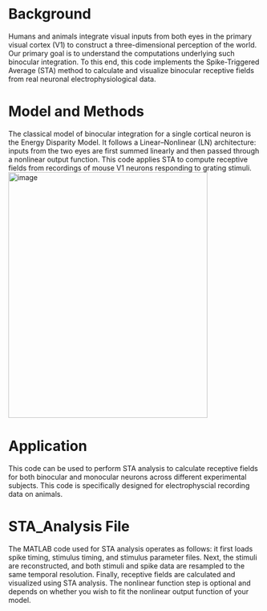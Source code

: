 # Background
Humans and animals integrate visual inputs from both eyes in the primary visual cortex (V1) to construct a three-dimensional perception of the world. Our primary goal is to understand the computations underlying such binocular integration. To this end, this code implements the Spike-Triggered Average (STA) method to calculate and visualize binocular receptive fields from real neuronal electrophysiological data.

# Model and Methods
The classical model of binocular integration for a single cortical neuron is the Energy Disparity Model. It follows a Linear–Nonlinear (LN) architecture: inputs from the two eyes are first summed linearly and then passed through a nonlinear output function.
This code applies STA to compute receptive fields from recordings of mouse V1 neurons responding to grating stimuli.
<img width="397" height="489" alt="image" src="https://github.com/user-attachments/assets/b9826b17-af70-4d8f-ad53-d6000d22986e" />

# Application
This code can be used to perform STA analysis to calculate receptive fields for both binocular and monocular neurons across different experimental subjects. This code is specifically designed for electrophyscial recording data on animals. 

# STA_Analysis File
The MATLAB code used for STA analysis operates as follows: it first loads spike timing, stimulus timing, and stimulus parameter files. Next, the stimuli are reconstructed, and both stimuli and spike data are resampled to the same temporal resolution. Finally, receptive fields are calculated and visualized using STA analysis. The nonlinear function step is optional and depends on whether you wish to fit the nonlinear output function of your model.





